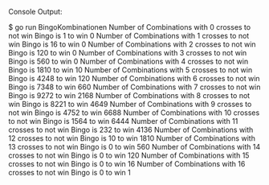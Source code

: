 Console Output:

$ go run BingoKombinationen
Number of Combinations with 0 crosses to not win Bingo is 1 to win 0
Number of Combinations with 1 crosses to not win Bingo is 16 to win 0
Number of Combinations with 2 crosses to not win Bingo is 120 to win 0
Number of Combinations with 3 crosses to not win Bingo is 560 to win 0
Number of Combinations with 4 crosses to not win Bingo is 1810 to win 10
Number of Combinations with 5 crosses to not win Bingo is 4248 to win 120
Number of Combinations with 6 crosses to not win Bingo is 7348 to win 660
Number of Combinations with 7 crosses to not win Bingo is 9272 to win 2168
Number of Combinations with 8 crosses to not win Bingo is 8221 to win 4649
Number of Combinations with 9 crosses to not win Bingo is 4752 to win 6688
Number of Combinations with 10 crosses to not win Bingo is 1564 to win 6444
Number of Combinations with 11 crosses to not win Bingo is 232 to win 4136
Number of Combinations with 12 crosses to not win Bingo is 10 to win 1810
Number of Combinations with 13 crosses to not win Bingo is 0 to win 560
Number of Combinations with 14 crosses to not win Bingo is 0 to win 120
Number of Combinations with 15 crosses to not win Bingo is 0 to win 16
Number of Combinations with 16 crosses to not win Bingo is 0 to win 1